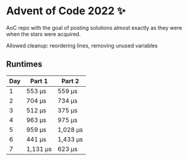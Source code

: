 # Advent of Code 2022 ✨

AoC repo with the goal of posting solutions almost exactly as they were when the stars were acquired.

Allowed cleanup: reordering lines, removing unused variables

## Runtimes
|   Day | Part 1   | Part 2   |
|-------|----------|----------|
|     1 | 553 µs   | 559 µs   |
|     2 | 704 µs   | 734 µs   |
|     3 | 512 µs   | 375 µs   |
|     4 | 963 µs   | 975 µs   |
|     5 | 959 µs   | 1,028 µs |
|     6 | 441 µs   | 1,433 µs |
|     7 | 1,131 µs | 623 µs   |